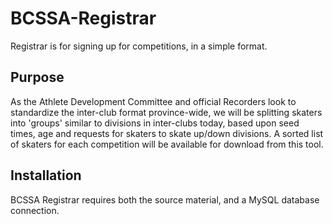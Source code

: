 # BCSSA-Registrar
Registrar is for signing up for competitions, in a simple format. 
## Purpose
As the Athlete Development Committee  and official Recorders look to standardize the inter-club format province-wide, we will be splitting skaters into 'groups' similar to divisions in inter-clubs today, based upon seed times, age and requests for skaters to skate up/down divisions. A sorted list of skaters for each competition will be available for download from this tool.

 ## Installation
BCSSA Registrar requires both the source material, and a MySQL database connection.
